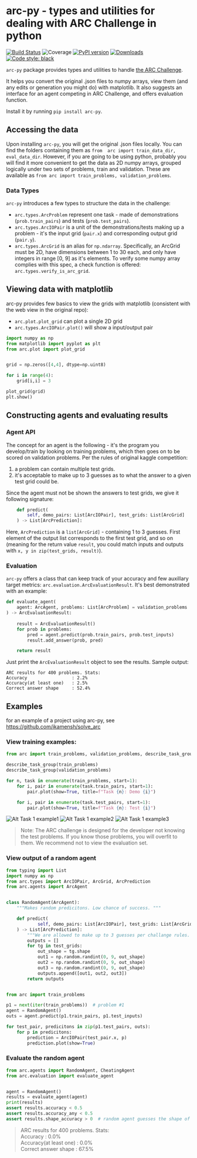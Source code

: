 # arc-py - types and utilities for dealing with ARC Challenge in python
[![Build Status](https://dev.azure.com/ikamenshchikov/flynt/_apis/build/status/ikamensh.flynt?branchName=master)](https://dev.azure.com/ikamenshchikov/flynt/_build/latest?definitionId=1&branchName=master) ![Coverage](https://img.shields.io/azure-devops/coverage/ikamenshchikov/flynt/1) [![PyPI version](https://badge.fury.io/py/arc-py.svg)](https://badge.fury.io/py/arc-py)  [![Downloads](https://pepy.tech/badge/arc-py)](https://pepy.tech/project/arc-py)  [![Code style: black](https://img.shields.io/badge/code%20style-black-000000.svg)](https://github.com/psf/black)


`arc-py` package provides types and utilities to handle [the ARC Challenge](https://github.com/fchollet/ARC).

It helps you convert the original .json files to numpy arrays, view them (and any edits or generation you might do) with matplotlib. 
It also suggests an interface for an agent competing in ARC Challenge, and offers evaluation function.

Install it by running `pip install arc-py`.

## Accessing the data

Upon  installing `arc-py`, you will get the original .json files  locally.
You can find  the  folders containing them as  `from  arc import train_data_dir, eval_data_dir`. 
However, if you are going to be using  python, probably you will find it more convenient to get 
the  data  as 2D numpy arrays, grouped logically under two sets of  problems,  train and validation.
These are available as `from arc import train_problems, validation_problems`.

### Data Types
`arc-py` introduces a few types to structure the data in the challenge:
* `arc.types.ArcProblem` represent one task -  made of demonstrations (`prob.train_pairs`) and tests (`prob.test_pairs`).
* `arc.types.ArcIOPair` is a unit of the demonstrations/tests  making up a  problem  -  it's the  input  grid  (`pair.x`) and corresponding output grid (`pair.y`).
* `arc.types.ArcGrid` is an alias for `np.ndarray`. Specifically, an ArcGrid must be 2D, have dimensions between 1 to 30 each, and only have integers in range [0, 9] as it's elements. To verify some numpy array complies with this spec, a check function is offered: `arc.types.verify_is_arc_grid`.

## Viewing data with matplotlib

arc-py provides few basics to view the grids with matplotlib (consistent with the web view in the original repo):
* `arc.plot.plot_grid` can plot a single 2D grid
* `arc.types.ArcIOPair.plot()` will show a input/output pair

```python
import numpy as np
from matplotlib import pyplot as plt
from arc.plot import plot_grid


grid = np.zeros([4,4], dtype=np.uint8)

for i in range(4):
    grid[i,i] = 3

plot_grid(grid)
plt.show()
```

## Constructing agents and evaluating results

### Agent API
The concept for an agent is the following - it's the program you develop/train by looking on training problems, which then goes on to be scored on validation problems.
Per the rules of original kaggle competition:
1)  a problem can contain multiple test grids. 
2) it's  acceptable  to make up to 3 guesses  as  to what  the answer to a given test grid  could be.

Since the agent must not be shown the answers to test grids, we give it following signature:
```python
    def predict(
        self, demo_pairs: List[ArcIOPair], test_grids: List[ArcGrid]
    ) -> List[ArcPrediction]:
```
Here, `ArcPrediction` is a `list[ArcGrid]` - containing 1 to 3 guesses. First element  of the output list corresponds to the first test grid, and so on (meaning for the return value `result`, you could match inputs and outputs with `x, y in zip(test_grids, result)`).

### Evaluation

`arc-py` offers a class that can keep track  of your accuracy and few auxillary  target metrics: `arc.evaluation.ArcEvaluationResult`. It's best demonstrated with an example:
```python
def evaluate_agent(
    agent: ArcAgent, problems: List[ArcProblem] = validation_problems
) -> ArcEvaluationResult:
    
    result = ArcEvaluationResult()
    for prob in problems:
        pred = agent.predict(prob.train_pairs, prob.test_inputs)
        result.add_answer(prob, pred)

    return result
```

Just print the `ArcEvaluationResult` object to see the results. Sample output:
```text
ARC results for 400 problems. Stats:
Accuracy                 : 2.2%
Accuracy(at least one)   : 2.5%
Correct answer shape     : 52.4%
```

## Examples

for an example of a project using arc-py, see https://github.com/ikamensh/solve_arc

### View training examples:

```python
from arc import train_problems, validation_problems, describe_task_group

describe_task_group(train_problems)
describe_task_group(validation_problems)

for n, task in enumerate(train_problems, start=1):
    for i, pair in enumerate(task.train_pairs, start=1):
        pair.plot(show=True, title=f"Task {n}: Demo {i}")

    for i, pair in enumerate(task.test_pairs, start=1):
        pair.plot(show=True, title=f"Task {n}: Test {i}")
```

![Alt Task 1 example1](res/task1_demo1.png?raw=true "Task 1 example 1")
![Alt Task 1 example2](res/task1_demo2.png?raw=true "Task 1 example 2") 
![Alt Task 1 example3](res/task1_test1.png?raw=true "Task 1 test 1")

> Note: The ARC challenge is designed for the developer not knowing the test problems. If you know those problems, you will overfit to them. We recommend not to view the evaluation set.

### View output of a random agent

```python
from typing import List
import numpy as np
from arc.types import ArcIOPair, ArcGrid, ArcPrediction
from arc.agents import ArcAgent


class RandomAgent(ArcAgent):
    """Makes random predicitons. Low chance of success. """

    def predict(
            self, demo_pairs: List[ArcIOPair], test_grids: List[ArcGrid]
    ) -> List[ArcPrediction]:
        """We are allowed to make up to 3 guesses per challange rules. """
        outputs = []
        for tg in test_grids:
            out_shape = tg.shape
            out1 = np.random.randint(0, 9, out_shape)
            out2 = np.random.randint(0, 9, out_shape)
            out3 = np.random.randint(0, 9, out_shape)
            outputs.append([out1, out2, out3])
        return outputs


from arc import train_problems

p1 = next(iter(train_problems))  # problem #1
agent = RandomAgent()
outs = agent.predict(p1.train_pairs, p1.test_inputs)

for test_pair, predicitons in zip(p1.test_pairs, outs):
    for p in predicitons:
        prediction = ArcIOPair(test_pair.x, p)
        prediction.plot(show=True)
```

### Evaluate the random agent

```python
from arc.agents import RandomAgent, CheatingAgent
from arc.evaluation import evaluate_agent


agent = RandomAgent()
results = evaluate_agent(agent)
print(results)
assert results.accuracy < 0.5
assert results.accuracy_any < 0.5
assert results.shape_accuracy > 0  # random agent guesses the shape of some outputs correctly
```

> ARC results for 400 problems. Stats:\
Accuracy                 : 0.0%\
Accuracy(at least one)   : 0.0%\
Correct answer shape     : 67.5%
